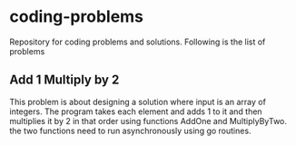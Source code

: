 # coding-problems
Repository for coding problems and solutions. Following is the list of problems

## Add 1 Multiply by 2
This problem is about designing a solution where input is an array of integers. The program takes each element and adds 1 to it and then multiplies it by 2 in that order using functions AddOne and MultiplyByTwo. the two functions need to run asynchronously using go routines. 


